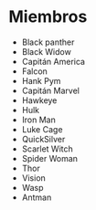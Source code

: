 # Miembros

* Black panther
* Black Widow
* Capitán America
* Falcon
* Hank Pym
* Capitán Marvel
* Hawkeye
* Hulk
* Iron Man
* Luke Cage
* QuickSilver
* Scarlet Witch
* Spider Woman
* Thor
* Vision
* Wasp
* Antman
